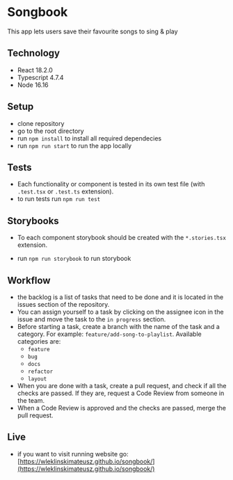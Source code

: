 # Songbook

This app lets users save their favourite songs to sing & play

## Technology

- React 18.2.0
- Typescript 4.7.4
- Node 16.16

## Setup

- clone repository
- go to the root directory
- run `npm install` to install all required dependecies
- run `npm run start` to run the app locally

## Tests

- Each functionality or component is tested in its own test file (with `.test.tsx` or `.test.ts` extension).
- to run tests run `npm run test`

## Storybooks

- To each component storybook should be created with the `*.stories.tsx` extension.

- run `npm run storybook` to run storybook

## Workflow

- the backlog is a list of tasks that need to be done and it is located in the issues section of the repository.
- You can assign yourself to a task by clicking on the assignee icon in the issue and move the task to the `in progress` section.
- Before starting a task, create a branch with the name of the task and a category. For example: `feature/add-song-to-playlist`. Available categories are:
  - `feature`
  - `bug`
  - `docs`
  - `refactor`
  - `layout`
- When you are done with a task, create a pull request, and check if all the checks are passed. If they are, request a Code Review from someone in the team.
- When a Code Review is approved and the checks are passed, merge the pull request.

## Live

- if you want to visit running website go: [https://wleklinskimateusz.github.io/songbook/](https://wleklinskimateusz.github.io/songbook/)
